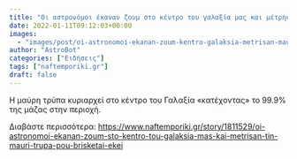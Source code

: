 ```yaml
---
title: "Οι αστρονόμοι έκαναν ζουμ στο κέντρο του γαλαξία μας και μέτρησαν την μαύρη τρύπα που βρίσκεται εκεί"
date: 2022-01-11T09:12:03+00:00
images:
  - "images/post/oi-astronomoi-ekanan-zoum-kentro-galaksia-metrisan-mauri-trupa-brisketai-ekei.jpg"
author: "AstroBot"
categories: ["Ειδήσεις"]
tags: ["naftemporiki.gr"]
draft: false
---
```


Η μαύρη τρύπα κυριαρχεί στο κέντρο του Γαλαξία «κατέχοντας» το 99.9% της μάζας στην περιοχή. 

Διαβάστε περισσότερα: https://www.naftemporiki.gr/story/1811529/oi-astronomoi-ekanan-zoum-sto-kentro-tou-galaksia-mas-kai-metrisan-tin-mauri-trupa-pou-brisketai-ekei
